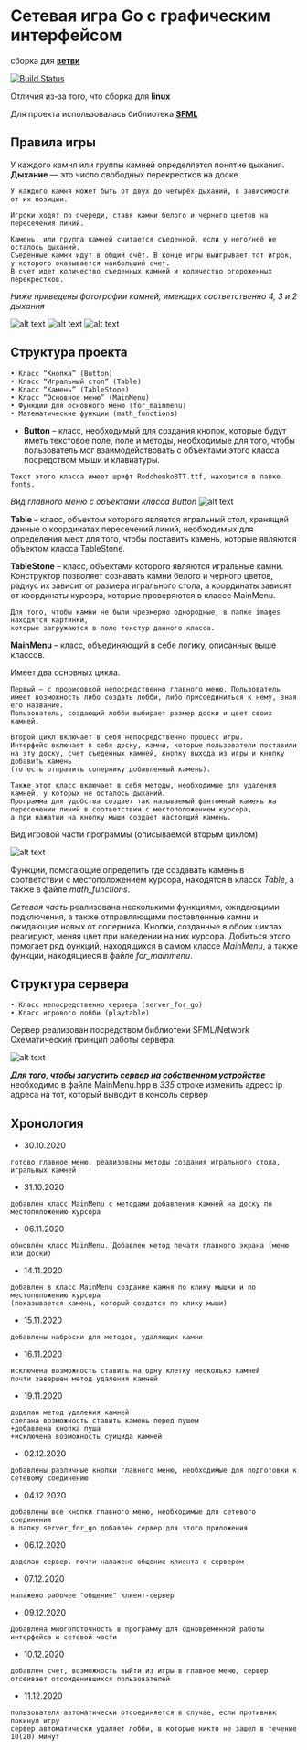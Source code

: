 # Сетевая игра Go с графическим интерфейсом

сборка для [**ветви**](https://github.com/vasiliykadikov/go_game/tree/Go_forCI)

[![Build Status](https://travis-ci.com/vasiliykadikov/go_game.svg?branch=Go_forCI)](https://travis-ci.com/vasiliykadikov/go_game)

Отличия из-за того, что сборка для **linux**

Для проекта использовалась библиотека   [**SFML**](https://github.com/SFML/SFML)

## Правила игры
У каждого камня или группы камней определяется понятие дыхания.
**Дыхание** — это число свободных перекрестков на доске.
```
У каждого камня может быть от двух до четырёх дыханий, в зависимости от их позиции.
```
```
Игроки ходят по очереди, ставя камни белого и черного цветов на пересечения линий.
```
```
Камень, или группа камней считается съеденной, если у него/неё не осталось дыханий.
Съеденные камни идут в общий счёт. В конце игры выигрывает тот игрок, у которого оказывается наибольший счет.
В счет идет количество съеденных камней и количество огороженных перекрестков.
```
*Ниже приведены фотографии камней, имеющих соответственно 4, 3 и 2 дыхания*

![alt text](https://github.com/vasiliykadikov/go_game/blob/main/Images_for_md/1.png?raw=true)
![alt text](https://github.com/vasiliykadikov/go_game/blob/main/Images_for_md/2.png?raw=true)
![alt text](https://github.com/vasiliykadikov/go_game/blob/main/Images_for_md/3.png?raw=true)
## Структура проекта
    • Класс “Кнопка” (Button)
    • Класс “Игральный стол” (Table)
    • Класс “Камень” (TableStone)
    • Класс “Основное меню” (MainMenu)
    • Функции для основного меню (for_mainmenu)
    • Математические функции (math_functions)

- **Button** – класс, необходимый для создания кнопок, которые будут иметь текстовое поле, поле и методы,
необходимые для того, чтобы пользователь мог взаимодействовать с объектами этого класса посредством мыши и клавиатуры.
```
Текст этого класса имеет шрифт RodchenkoBTT.ttf, находится в папке fonts. 
```

*Вид главного меню с объектами класса Button*
![alt text](https://github.com/vasiliykadikov/go_game/blob/main/Images_for_md/4.png?raw=true)

**Table** – класс, объектом которого является игральный стол, хранящий данные о координатах пересечений линий,
необходимых для определения мест для того, чтобы поставить камень, которые являются объектом класса TableStone.

**TableStone** – класс, объектами которого являются игральные камни. Конструктор позволяет сознавать камни белого и черного цветов,
радиус их зависит от размера игрального стола, а координаты зависят от координаты курсора, которые проверяются в классе MainMenu.
```
Для того, чтобы камни не были чрезмерно однородные, в папке images находятся картинки,
которые загружаются в поле текстур данного класса.
```
**MainMenu** – класс, объединяющий в себе логику, описанных выше классов.

Имеет два основных цикла. 
```
Первый — с прорисовкой непосредственно главного меню. Пользователь имеет возможность либо создать лобби, либо присоединиться к нему, зная его название.
Пользователь, создающий лобби выбирает размер доски и цвет своих камней. 
```
```
Второй цикл включает в себя непосредственно процесс игры. 
Интерфейс включает в себя доску, камни, которые пользователи поставили на эту доску, счет съеденных камней, кнопку выхода из игры и кнопку добавить камень
(то есть отправить сопернику добавленный камень).
```
```
Также этот класс включает в себя методы, необходимые для удаления камней, у которых не осталось дыханий.
Программа для удобства создает так называемый фантомный камень на пересечении линий в соответствии с местоположением курсора,
а при нажатии на кнопку мыши создает настоящий камень.
```
Вид игровой части программы (описываемой вторым циклом)

![alt text](https://github.com/vasiliykadikov/go_game/blob/main/Images_for_md/5.png?raw=true)


Функции, помогающие определить где создавать камень в соответствии с местоположением курсора, находятся в класск  *Table*, а также в файле *math_functions*.


*Сетевая часть* реализована несколькими функциями, ожидающими подключения, а также отправляющими поставленные камни и ожидающие новых от соперника.
Кнопки, созданные в обоих циклах реагируют, меняя цвет при наведении на них курсора.
Добиться этого помогает ряд функций, находящихся в самом классе *MainMenu*, а также функции, находящиеся в файле  *for_mainmenu*.

## Структура сервера
    • Класс непосредственно сервера (server_for_go)
    • Класс игрового лобби (playtable)
Сервер реализован посредством библиотеки SFML/Network
Схематический принцип работы сервера:

![alt text](https://github.com/vasiliykadikov/go_game/blob/main/Images_for_md/6.png?raw=true)

***Для того, чтобы запустить сервер на собственном устройстве***
необходимо в файле MainMenu.hpp в *335* строке изменить адресс ip адреса на тот, который выводит в консоль сервер


## Хронология
- 30.10.2020 
```
готово главное меню, реализованы методы создания игрального стола, игральных камней
```
- 31.10.2020 
```
добавлен класс MainMenu с методами добавления камней на доску по местоположению курсора
```
- 06.11.2020
```
обновлён класс MainMenu. Добавлен метод печати главного экрана (меню или доски)
```
- 14.11.2020 
```
добавлен в класс MainMenu создание камня по клику мышки и по местоположению курсора
(показывается камень, который создатся по клику мыши)
```
- 15.11.2020 
```
добавлены наброски для методов, удаляющих камни
```
- 16.11.2020
```
исключена возможность ставить на одну клетку несколько камней
почти завершен метод удаления камней
```
- 19.11.2020
```
доделан метод удаления камней
сделана возможность ставить камень перед пушем
+добавлена кнопка пуша
+исключена возможность суицида камней
```
- 02.12.2020 
```
добавлены различные кнопки главного меню, необходимые для подготовки к сетевому соединению
```
- 04.12.2020 
```
добавлены все кнопки главного меню, необходимые для сетевого соединения
в папку server_for_go добавлен сервер для этого приложения
```
- 06.12.2020
```
доделан сервер. почти налажено общение клиента с сервером
```
- 07.12.2020
```
налажено рабочее "общение" клиент-сервер
```
- 09.12.2020
```
Добавлена многопоточность в программу для одновременной работы интерфейса и сетевой части
```
- 10.12.2020
```
добавлен счет, возможность выйти из игры в главное меню, сервер отсеивает отсоиденившихся пользователей
```
- 11.12.2020
```
пользователя автоматически отсоединяется в случае, если противник покинул игру
сервер автоматически удаляет лобби, в которые никто не зашел в течение 10(20) минут
```
